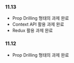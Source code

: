 ### 11.13

- Prop Drilling 형태의 과제 완료
- Context API 활용 과제 완료
- Redux 활용 과제 완료

### 11.12

- Prop Drilling 형태의 과제 완료

